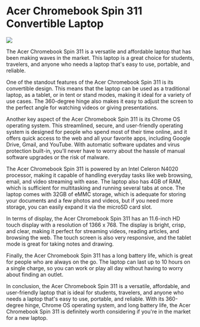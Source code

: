 # Acer Chromebook Spin 311 Convertible Laptop

<a href="https://www.amazon.in/Acer-Chromebook-Convertible-Octa-Core-Processor/dp/B098Z1PPTZ?crid=1OSOFHTU9WB9P&keywords=Acer+Chromebook+Spin+311+Convertible+Laptop&qid=1676238065&sprefix=acer+chromebook+spin+311+convertible+laptop%2Caps%2C206&sr=8-4&linkCode=li2&tag=sirius930d-21&linkId=102ecac4d952ebcabd04df10089b028d&language=en_IN&ref_=as_li_ss_il" target="_blank"><img border="0" src="//ws-in.amazon-adsystem.com/widgets/q?_encoding=UTF8&ASIN=B098Z1PPTZ&Format=_SL160_&ID=AsinImage&MarketPlace=IN&ServiceVersion=20070822&WS=1&tag=sirius930d-21&language=en_IN" ></a><img src="https://ir-in.amazon-adsystem.com/e/ir?t=sirius930d-21&language=en_IN&l=li2&o=31&a=B098Z1PPTZ" width="1" height="1" border="0" alt="" style="border:none !important; margin:0px !important;" />

The Acer Chromebook Spin 311 is a versatile and affordable laptop that has been making waves in the market. This laptop is a great choice for students, travelers, and anyone who needs a laptop that's easy to use, portable, and reliable.

One of the standout features of the Acer Chromebook Spin 311 is its convertible design. This means that the laptop can be used as a traditional laptop, as a tablet, or in tent or stand modes, making it ideal for a variety of use cases. The 360-degree hinge also makes it easy to adjust the screen to the perfect angle for watching videos or giving presentations.

Another key aspect of the Acer Chromebook Spin 311 is its Chrome OS operating system. This streamlined, secure, and user-friendly operating system is designed for people who spend most of their time online, and it offers quick access to the web and all your favorite apps, including Google Drive, Gmail, and YouTube. With automatic software updates and virus protection built-in, you'll never have to worry about the hassle of manual software upgrades or the risk of malware.

The Acer Chromebook Spin 311 is powered by an Intel Celeron N4020 processor, making it capable of handling everyday tasks like web browsing, email, and video streaming with ease. The laptop also has 4GB of RAM, which is sufficient for multitasking and running several tabs at once. The laptop comes with 32GB of eMMC storage, which is adequate for storing your documents and a few photos and videos, but if you need more storage, you can easily expand it via the microSD card slot.

In terms of display, the Acer Chromebook Spin 311 has an 11.6-inch HD touch display with a resolution of 1366 x 768. The display is bright, crisp, and clear, making it perfect for streaming videos, reading articles, and browsing the web. The touch screen is also very responsive, and the tablet mode is great for taking notes and drawing.

Finally, the Acer Chromebook Spin 311 has a long battery life, which is great for people who are always on the go. The laptop can last up to 10 hours on a single charge, so you can work or play all day without having to worry about finding an outlet.

In conclusion, the Acer Chromebook Spin 311 is a versatile, affordable, and user-friendly laptop that is ideal for students, travelers, and anyone who needs a laptop that's easy to use, portable, and reliable. With its 360-degree hinge, Chrome OS operating system, and long battery life, the Acer Chromebook Spin 311 is definitely worth considering if you're in the market for a new laptop.



